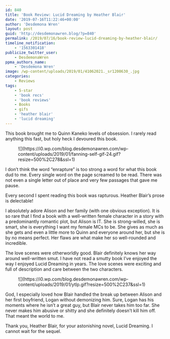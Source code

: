 ```yaml
---
id: 840
title: 'Book Review: Lucid Dreaming by Heather Blair'
date: '2019-07-16T11:22:46+00:00'
author: 'Desdemona Wren'
layout: post
guid: 'http://desdemonawren.blog/?p=840'
permalink: /2019/07/16/book-review-lucid-dreaming-by-heather-blair/
timeline_notification:
    - '1563301418'
publicize_twitter_user:
    - DesdemonaWren
ppma_authors_name:
    - 'Desdemona Wren'
image: /wp-content/uploads/2019/01/41062021._sr1200630_.jpg
categories:
    - Reviews
tags:
    - 5-star
    - 'book recs'
    - 'book reviews'
    - Books
    - gifs
    - 'heather blair'
    - 'lucid dreaming'
---
```


This book brought me to Quinn Kaneko levels of obsession. I rarely read anything this fast, but holy heck I devoured this book.

<div class="wp-block-image"><figure class="aligncenter">![](https://i0.wp.com/blog.desdemonawren.com/wp-content/uploads/2019/01/fanning-self-gif-24.gif?resize=500%2C278&ssl=1)</figure></div>I don’t think the word “enrapture” is too strong a word for what this book dud to me. Every single word on the page screamed to be read. There was not even a single letter out of place and very few passages that gave me pause.

Every second I spent reading this book was rapturous. Heather Blair’s prose is delectable!

I absolutely adore Alison and her family (with one obvious exception). It is so rare that I find a book with a well-written female character in a story with a predominantly romantic plot, but Alison is IT. She is strong-willed, she is smart, she is everything I want my female MCs to be. She gives as much as she gets and even a little more to Quinn and everyone around her, but she is by no means perfect. Her flaws are what make her so well-rounded and incredible.

The love scenes were otherworldly good. Blair definitely knows her way around well-written smut. I have not read a smutty book I’ve enjoyed the way I enjoyed Lucid Dreaming in years. The love scenes were exciting and full of description and care between the two characters.

<div class="wp-block-image"><figure class="aligncenter">![](https://i0.wp.com/blog.desdemonawren.com/wp-content/uploads/2019/01/ytlp.gif?resize=500%2C237&ssl=1)</figure></div>God, I especially loved how Blair handled the break up between Alison and her first boyfriend, Logan without demonizing him. Sure, Logan has his moments where he isn’t a great guy, but Blair never takes him too far. She never makes him abusive or shitty and she definitely doesn’t kill him off. That meant the world to me.

Thank you, Heather Blair, for your astonishing novel, Lucid Dreaming. I cannot wait for the sequel.